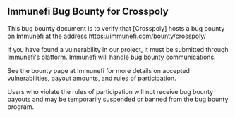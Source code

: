 ## Immunefi Bug Bounty for Crosspoly

This bug bounty document is to verify that [Crosspoly] hosts a bug bounty on Immunefi at the address https://immunefi.com/bounty/crosspoly/ 

If you have found a vulnerability in our project, it must be submitted through Immunefi's platform. Immunefi will handle bug bounty communications.

See the bounty page at Immunefi for more details on accepted vulnerabilities, payout amounts, and rules of participation.

Users who violate the rules of participation will not receive bug bounty payouts and may be temporarily suspended or banned from the bug bounty program.

